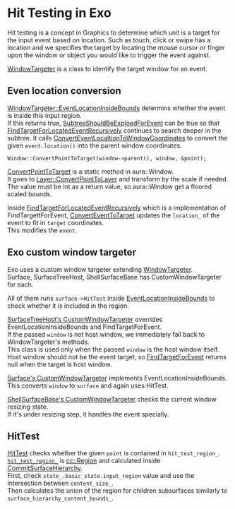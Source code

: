 # Hit Testing in Exo

Hit testing is a concept in Graphics to determine which unit is a target for the input event based on location.
Such as touch, click or swipe has a location and we specifies the target by locating the mouse cursor or finger upon the window or object you would like to trigger the event against.

[WindowTargeter](https://source.chromium.org/chromium/chromium/src/+/main:ui/aura/window_targeter.h;l=29;drc=d83e99de89c0ccc6fee4ced1e450739b142d4b2c) is a class to identify the target window for an event.

## Even location conversion
[WindowTargeter::EventLocationInsideBounds](https://source.chromium.org/chromium/chromium/src/+/main:ui/aura/window_targeter.cc;l=273;drc=d83e99de89c0ccc6fee4ced1e450739b142d4b2c) determins whether the event is inside this input region.  
If this returns true, [SubtreeShouldBeExploedForEvent](https://source.chromium.org/chromium/chromium/src/+/main:ui/aura/window_targeter.cc;l=31;drc=d83e99de89c0ccc6fee4ced1e450739b142d4b2c) can be true so that [FindTargetForLocatedEventRecursively](https://source.chromium.org/chromium/chromium/src/+/main:ui/aura/window_targeter.cc;l=320;drc=d83e99de89c0ccc6fee4ced1e450739b142d4b2c) continues to search deeper in the subtree.
It calls [ConvertEventLocaltionToWindowCoordinates](https://source.chromium.org/chromium/chromium/src/+/main:ui/aura/window_targeter.cc;l=303;drc=d83e99de89c0ccc6fee4ced1e450739b142d4b2c) to convert the given `event.location()` into the parent window coordinates.  
```cpp=
Window::ConvertPointToTarget(window->parent(), window, &point);
```

[ConvertPointToTarget](https://source.chromium.org/chromium/chromium/src/+/main:ui/aura/window.cc;l=618;drc=d83e99de89c0ccc6fee4ced1e450739b142d4b2c) is a static method in aura::Window.  
It goes to [Layer::ConvertPointToLayer](https://source.chromium.org/chromium/chromium/src/+/main:ui/compositor/layer.cc;l=833;drc=d83e99de89c0ccc6fee4ced1e450739b142d4b2c) and transform by the scale if needed.  
The value must be int as a return value, so aura::Window get a floored scaled bounds.  

Inside [FindTargetForLocatedEventRecursively](https://source.chromium.org/chromium/chromium/src/+/main:ui/aura/window_targeter.cc;l=320;drc=d83e99de89c0ccc6fee4ced1e450739b142d4b2c) which is a implementation of FindTargettForEvent, [ConvertEventToTarget](https://source.chromium.org/chromium/chromium/src/+/main:ui/events/event_target.cc;l=19;drc=d83e99de89c0ccc6fee4ced1e450739b142d4b2c) updates the `location_` of the event to fit in `target` coordinates.  
This modifies the `event`.



## Exo custom window targeter
Exo uses a custom window targeter extending [WindowTargeter](https://source.chromium.org/chromium/chromium/src/+/main:ui/aura/window_targeter.h;l=29;drc=d83e99de89c0ccc6fee4ced1e450739b142d4b2c).  
Surface, SurfaceTreeHost, ShellSurfaceBase has CustomWindowTargeter for each.

All of them runs `surface->HitTest` inside [EventLocationInsideBounds](https://source.chromium.org/chromium/chromium/src/+/main:components/exo/surface_tree_host.cc;l=68;drc=d83e99de89c0ccc6fee4ced1e450739b142d4b2c) to check whether it is included in the region.

[SurfaceTreeHost's CustomWindowTargeter](https://source.chromium.org/chromium/chromium/src/+/main:components/exo/surface_tree_host.cc;l=57;drc=d83e99de89c0ccc6fee4ced1e450739b142d4b2c) overrides EventLocationInsideBounds and FindTargetForEvent.  
If the passed `window` is not host window, we immediately fall back to WindowTargeter's methods.  
This class is used only when the passed `window` is the host window itself.  
Host window should not be the event target, so [FindTargetForEvent](https://source.chromium.org/chromium/chromium/src/+/main:components/exo/surface_tree_host.cc;l=84;drc=d83e99de89c0ccc6fee4ced1e450739b142d4b2c) returns null when the target is host window.  

[Surface's CustomWindowTargeter](https://source.chromium.org/chromium/chromium/src/+/main:components/exo/surface.cc;l=267;drc=d83e99de89c0ccc6fee4ced1e450739b142d4b2c) implements EventLocationInsideBounds.  
This converts `window` to `surface` and again uses HitTest.

[ShellSurfaceBase's CustomWindowTargeter](https://source.chromium.org/chromium/chromium/src/+/main:components/exo/shell_surface_base.cc;l=206;drc=d83e99de89c0ccc6fee4ced1e450739b142d4b2c) checks the current window resizing state.  
If it's under resizing step, it handles the event specially.

## HitTest
[HitTest](https://source.chromium.org/chromium/chromium/src/+/main:components/exo/surface.cc;l=1236;drc=d83e99de89c0ccc6fee4ced1e450739b142d4b2c) checks whether the given `point` is contained in `hit_test_region_`.  
[`hit_test_region_`](https://source.chromium.org/chromium/chromium/src/+/main:components/exo/surface.h;l=682;drc=d83e99de89c0ccc6fee4ced1e450739b142d4b2c) is [cc::Region](https://source.chromium.org/chromium/chromium/src/+/main:cc/base/region.h;l=31;drc=d83e99de89c0ccc6fee4ced1e450739b142d4b2c) and calculated inside [CommitSurfaceHierarchy](https://source.chromium.org/chromium/chromium/src/+/main:components/exo/surface.cc;l=969;drc=d83e99de89c0ccc6fee4ced1e450739b142d4b2c).  
First, check `state_.basic_state.input_region` value and use the intersection between `content_size_`.  
Then calculates the union of the region for children subsurfaces similarly to `surface_hierarchy_content_bounds_`.

